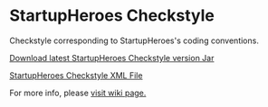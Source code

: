 # StartupHeroes Checkstyle

Checkstyle corresponding to StartupHeroes's coding conventions.

[Download latest StartupHeroes Checkstyle version Jar](https://github.com/orgs/startupheroes/packages?repo_name=startupheroes-checkstyle)

[StartupHeroes Checkstyle XML File](https://raw.githubusercontent.com/startupheroes/startupheroes-checkstyle/master/startupheroes-checks/src/main/resources/es/startuphero/checkstyle/startupheroes_checks.xml)

For more info, please [visit wiki page.](https://github.com/startupheroes/startupheroes-checkstyle/wiki)
